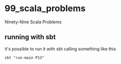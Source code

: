 # 99_scala_problems
Ninety-Nine Scala Problems


running with sbt
----------------

it's possible to run it with sbt calling something like this

```
sbt "run-main P13"
```
